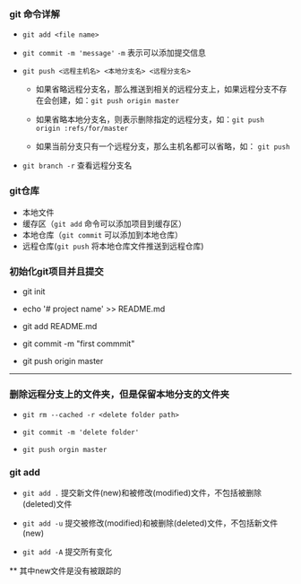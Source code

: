 ### git 命令详解

- `git add <file name>`

- `git commit -m 'message'` `-m` 表示可以添加提交信息

- `git push <远程主机名> <本地分支名> <远程分支名>` 

  - 如果省略远程分支名，那么推送到相关的远程分支上，如果远程分支不存在会创建，如：`git push origin master`

  - 如果省略本地分支名，则表示删除指定的远程分支，如：`git push origin :refs/for/master`

  - 如果当前分支只有一个远程分支，那么主机名都可以省略，如： `git push`

- `git branch -r` 查看远程分支名



### git仓库

- 本地文件
- 缓存区（`git add` 命令可以添加项目到缓存区）
- 本地仓库（`git commit` 可以添加到本地仓库）
- 远程仓库(`git push` 将本地仓库文件推送到远程仓库)

### 初始化git项目并且提交

- git init

- echo '# project name' >> README.md

- git add README.md

- git commit -m "first commmit"

- git push origin master

---

### 删除远程分支上的文件夹，但是保留本地分支的文件夹

- `git rm --cached -r <delete folder path>`

- `git commit -m 'delete folder'`

- `git push orgin master`


### git add

- `git add .` 提交新文件(new)和被修改(modified)文件，不包括被删除(deleted)文件

- `git add -u` 提交被修改(modified)和被删除(deleted)文件，不包括新文件(new)

- `git add -A` 提交所有变化

** 其中new文件是没有被跟踪的
